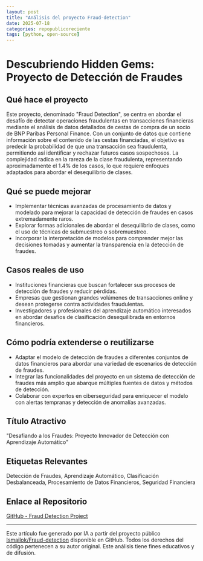 ```yaml
---
layout: post
title: "Análisis del proyecto Fraud-detection"
date: 2025-07-18
categories: repopublicoreciente
tags: [python, open-source]
---
```

    
# Descubriendo Hidden Gems: Proyecto de Detección de Fraudes

## Qué hace el proyecto
Este proyecto, denominado "Fraud Detection", se centra en abordar el desafío de detectar operaciones fraudulentas en transacciones financieras mediante el análisis de datos detallados de cestas de compra de un socio de BNP Paribas Personal Finance. Con un conjunto de datos que contiene información sobre el contenido de las cestas financiadas, el objetivo es predecir la probabilidad de que una transacción sea fraudulenta, permitiendo así identificar y rechazar futuros casos sospechosos. La complejidad radica en la rareza de la clase fraudulenta, representando aproximadamente el 1.4% de los casos, lo que requiere enfoques adaptados para abordar el desequilibrio de clases.

## Qué se puede mejorar
- Implementar técnicas avanzadas de procesamiento de datos y modelado para mejorar la capacidad de detección de fraudes en casos extremadamente raros.
- Explorar formas adicionales de abordar el desequilibrio de clases, como el uso de técnicas de submuestreo o sobremuestreo.
- Incorporar la interpretación de modelos para comprender mejor las decisiones tomadas y aumentar la transparencia en la detección de fraudes.

## Casos reales de uso
- Instituciones financieras que buscan fortalecer sus procesos de detección de fraudes y reducir pérdidas.
- Empresas que gestionan grandes volúmenes de transacciones online y desean protegerse contra actividades fraudulentas.
- Investigadores y profesionales del aprendizaje automático interesados en abordar desafíos de clasificación desequilibrada en entornos financieros.

## Cómo podría extenderse o reutilizarse
- Adaptar el modelo de detección de fraudes a diferentes conjuntos de datos financieros para abordar una variedad de escenarios de detección de fraudes.
- Integrar las funcionalidades del proyecto en un sistema de detección de fraudes más amplio que abarque múltiples fuentes de datos y métodos de detección.
- Colaborar con expertos en ciberseguridad para enriquecer el modelo con alertas tempranas y detección de anomalías avanzadas.

## Título Atractivo
"Desafiando a los Fraudes: Proyecto Innovador de Detección con Aprendizaje Automático"

## Etiquetas Relevantes
Detección de Fraudes, Aprendizaje Automático, Clasificación Desbalanceada, Procesamiento de Datos Financieros, Seguridad Financiera

## Enlace al Repositorio
[GitHub - Fraud Detection Project](https://github.com/Ismailok/Fraud-detection)

---

Este artículo fue generado por IA a partir del proyecto público [Ismailok/Fraud-detection](https://github.com/Ismailok/Fraud-detection) disponible en GitHub. Todos los derechos del código pertenecen a su autor original. Este análisis tiene fines educativos y de difusión.